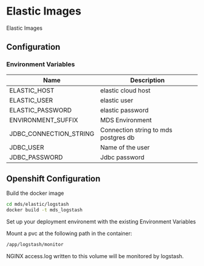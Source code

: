 # Elastic Images

Elastic Images

## Configuration

### Environment Variables

| Name        | Description        |
| ----------- | ------------------ |
| ELASTIC_HOST     | elastic cloud host |
| ELASTIC_USER     | elastic user       |
| ELASTIC_PASSWORD | elastic password   |
| ENVIRONMENT_SUFFIX | MDS Environment |
| JDBC_CONNECTION_STRING | Connection string to mds postgres db |
| JDBC_USER | Name of the user |
| JDBC_PASSWORD | Jdbc password |

## Openshift Configuration

Build the docker image

```bash
cd mds/elastic/logstash
docker build -t mds_logstash
```

Set up your deployment environemt with the existing Environment Variables

Mount a pvc at the following path in the container:

```bash
/app/logstash/monitor
```

NGINX access.log written to this volume will be monitored by logstash.
